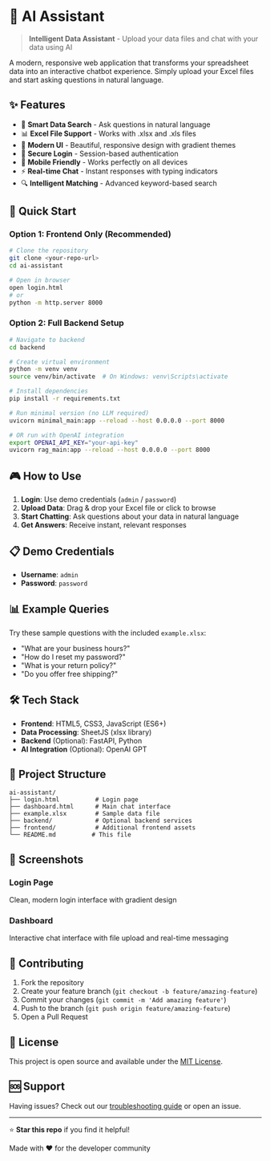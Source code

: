 # 🤖 AI Assistant

> **Intelligent Data Assistant** - Upload your data files and chat with your data using AI

A modern, responsive web application that transforms your spreadsheet data into an interactive chatbot experience. Simply upload your Excel files and start asking questions in natural language.

## ✨ Features

- 🎯 **Smart Data Search** - Ask questions in natural language
- 📊 **Excel File Support** - Works with .xlsx and .xls files
- 🎨 **Modern UI** - Beautiful, responsive design with gradient themes
- 🔐 **Secure Login** - Session-based authentication
- 📱 **Mobile Friendly** - Works perfectly on all devices
- ⚡ **Real-time Chat** - Instant responses with typing indicators
- 🔍 **Intelligent Matching** - Advanced keyword-based search

## 🚀 Quick Start

### Option 1: Frontend Only (Recommended)
```bash
# Clone the repository
git clone <your-repo-url>
cd ai-assistant

# Open in browser
open login.html
# or
python -m http.server 8000
```

### Option 2: Full Backend Setup
```bash
# Navigate to backend
cd backend

# Create virtual environment
python -m venv venv
source venv/bin/activate  # On Windows: venv\Scripts\activate

# Install dependencies
pip install -r requirements.txt

# Run minimal version (no LLM required)
uvicorn minimal_main:app --reload --host 0.0.0.0 --port 8000

# OR run with OpenAI integration
export OPENAI_API_KEY="your-api-key"
uvicorn rag_main:app --reload --host 0.0.0.0 --port 8000
```

## 🎮 How to Use

1. **Login**: Use demo credentials (`admin` / `password`)
2. **Upload Data**: Drag & drop your Excel file or click to browse
3. **Start Chatting**: Ask questions about your data in natural language
4. **Get Answers**: Receive instant, relevant responses

## 📋 Demo Credentials

- **Username**: `admin`
- **Password**: `password`

## 📊 Example Queries

Try these sample questions with the included `example.xlsx`:

- "What are your business hours?"
- "How do I reset my password?"
- "What is your return policy?"
- "Do you offer free shipping?"

## 🛠️ Tech Stack

- **Frontend**: HTML5, CSS3, JavaScript (ES6+)
- **Data Processing**: SheetJS (xlsx library)
- **Backend** (Optional): FastAPI, Python
- **AI Integration** (Optional): OpenAI GPT

## 📁 Project Structure

```
ai-assistant/
├── login.html          # Login page
├── dashboard.html      # Main chat interface
├── example.xlsx        # Sample data file
├── backend/            # Optional backend services
├── frontend/           # Additional frontend assets
└── README.md          # This file
```

## 🎨 Screenshots

### Login Page
Clean, modern login interface with gradient design

### Dashboard
Interactive chat interface with file upload and real-time messaging

## 🤝 Contributing

1. Fork the repository
2. Create your feature branch (`git checkout -b feature/amazing-feature`)
3. Commit your changes (`git commit -m 'Add amazing feature'`)
4. Push to the branch (`git push origin feature/amazing-feature`)
5. Open a Pull Request

## 📝 License

This project is open source and available under the [MIT License](LICENSE).

## 🆘 Support

Having issues? Check out our [troubleshooting guide](docs/troubleshooting.md) or open an issue.

---

⭐ **Star this repo** if you find it helpful!

Made with ❤️ for the developer community
